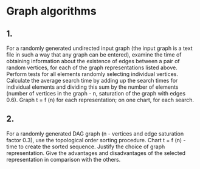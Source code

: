 # Graph algorithms
## 1.
For a randomly generated undirected input graph (the input graph is a text file in such a way that any
graph can be entered), examine the time of obtaining information about the existence of edges
between a pair of random vertices, for each of the graph representations listed above. Perform tests
for all elements randomly selecting individual vertices. Calculate the average search time by adding
up the search times for individual elements and dividing this sum by the number of elements
(number of vertices in the graph - n, saturation of the graph with edges 0.6). Graph t = f (n) for each
representation; on one chart, for each search.

## 2.
For a randomly generated DAG graph (n - vertices and edge saturation factor 0.3), use the
topological order sorting procedure. Chart t = f (n) - time to create the sorted sequence. Justify the
choice of graph representation. Give the advantages and disadvantages of the selected
representation in comparison with the others.
